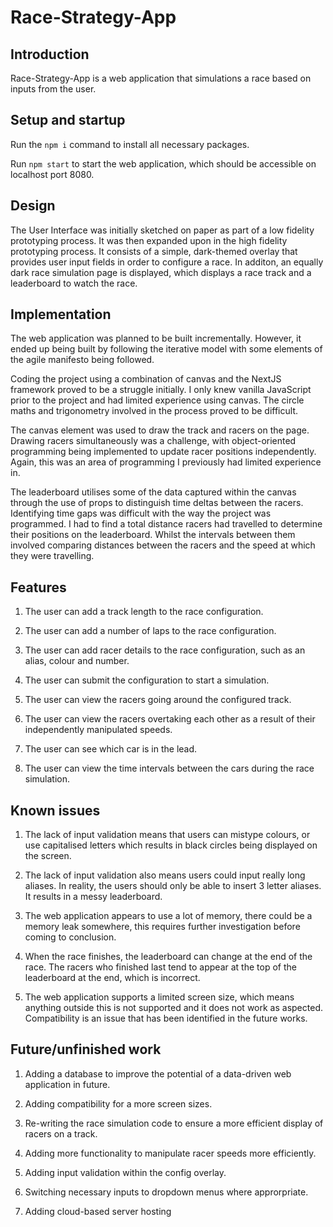 # Race-Strategy-App  

## Introduction

Race-Strategy-App is a web application that simulations a race based on inputs from the user.

## Setup and startup

Run the `npm i` command to install all necessary packages.

Run `npm start` to start the web application, which should be accessible on localhost port 8080.

## Design

The User Interface was initially sketched on paper as part of a low fidelity prototyping process. It was then expanded upon in the high fidelity prototyping process. It consists of a simple, dark-themed overlay that provides user input fields in order to configure a race. In additon, an equally dark race simulation page is displayed, which displays a race track and a leaderboard to watch the race.

## Implementation

The web application was planned to be built incrementally. However, it ended up being built by following the iterative model with some elements of the agile manifesto being followed.

Coding the project using a combination of canvas and the NextJS framework proved to be a struggle initially. I only knew vanilla JavaScript prior to the project and had limited experience using canvas. The circle maths and trigonometry involved in the process proved to be difficult.

The canvas element was used to draw the track and racers on the page. Drawing racers simultaneously was a challenge, with object-oriented programming being implemented to update racer positions independently. Again, this was an area of programming I previously had limited experience in.

The leaderboard utilises some of the data captured within the canvas through the use of props to distinguish time deltas between the racers. Identifying time gaps was difficult with the way the project was programmed. I had to find a total distance racers had travelled to determine their positions on the leaderboard. Whilst the intervals between them involved comparing distances between the racers and the speed at which they were travelling.

## Features

1. The user can add a track length to the race configuration.

2. The user can add a number of laps to the race configuration.

3. The user can add racer details to the race configuration, such as an alias, colour and number.

4. The user can submit the configuration to start a simulation.

5. The user can view the racers going around the configured track.

6. The user can view the racers overtaking each other as a result of their independently manipulated speeds.

7. The user can see which car is in the lead.

8. The user can view the time intervals between the cars during the race simulation.

## Known issues

1. The lack of input validation means that users can mistype colours, or use capitalised letters which results in black circles being displayed on the screen. 

2. The lack of input validation also means users could input really long aliases. In reality, the users should only be able to insert 3 letter aliases. It results in a messy leaderboard.

3. The web application appears to use a lot of memory, there could be a memory leak somewhere, this requires further investigation before coming to conclusion.

4. When the race finishes, the leaderboard can change at the end of the race. The racers who finished last tend to appear at the top of the leaderboard at the end, which is incorrect.

5. The web application supports a limited screen size, which means anything outside this is not supported and it does not work as aspected. Compatibility is an issue that has been identified in the future works.

## Future/unfinished work

1. Adding a database to improve the potential of a data-driven web application in future.

2. Adding compatibility for a more screen sizes.

3. Re-writing the race simulation code to ensure a more efficient display of racers on a track.

4. Adding more functionality to manipulate racer speeds more efficiently.

5. Adding input validation within the config overlay.

6. Switching necessary inputs to dropdown menus where approrpriate.

7. Adding cloud-based server hosting